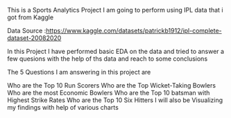 This is a Sports Analytics Project I am going to perform using IPL data that i got from Kaggle

Data Source :https://www.kaggle.com/datasets/patrickb1912/ipl-complete-dataset-20082020

In this Project I have performed basic EDA on the data and tried to answer a few quesions with the help of ths data and reach to some conclusions

The 5 Questions I am answering in this project are

Who are the Top 10 Run Scorers
Who are the Top Wicket-Taking Bowlers
Who are the most Economic Bowlers
Who are the Top 10 batsman with Highest Strike Rates
Who are the Top 10 Six Hitters
I will also be Visualizing my findings with help of various charts

